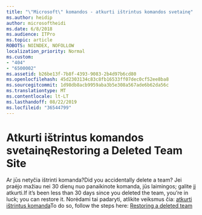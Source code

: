 ```yaml
---
title: "\"Microsoft\" komandos - atkurti ištrintus komandos svetainę"
ms.author: heidip
author: microsoftheidi
ms.date: 6/8/2018
ms.audience: ITPro
ms.topic: article
ROBOTS: NOINDEX, NOFOLLOW
localization_priority: Normal
ms.custom:
- "404"
- "6500002"
ms.assetid: b26be13f-7b8f-4393-9083-2b4d97b6cd80
ms.openlocfilehash: 45d2303134c83c8fb16533ff07dec0cf52ee8ba8
ms.sourcegitcommit: 1d98db8acb9959aba3b5e308a567ade6b62da56c
ms.translationtype: MT
ms.contentlocale: lt-LT
ms.lasthandoff: 08/22/2019
ms.locfileid: "36544799"
---
```

# <a name="restoring-a-deleted-team-site"></a><span data-ttu-id="532d6-102">Atkurti ištrintus komandos svetainę</span><span class="sxs-lookup"><span data-stu-id="532d6-102">Restoring a Deleted Team Site</span></span>

<span data-ttu-id="532d6-103">Ar jūs netyčia ištrinti komanda?</span><span class="sxs-lookup"><span data-stu-id="532d6-103">Did you accidentally delete a team?</span></span> <span data-ttu-id="532d6-104">Jei praėjo mažiau nei 30 dienų nuo panaikinote komanda, jūs laimingos; galite jį atkurti.</span><span class="sxs-lookup"><span data-stu-id="532d6-104">If it’s been less than 30 days since you deleted the team, you’re in luck; you can restore it.</span></span> <span data-ttu-id="532d6-105">Norėdami tai padaryti, atlikite veiksmus čia: [atkurti ištrintus komanda](https://blogs.technet.microsoft.com/skypehybridguy/2017/07/23/restoring-a-deleted-team-in-microsoft-teams/)</span><span class="sxs-lookup"><span data-stu-id="532d6-105">To do so, follow the steps here: [Restoring a deleted team](https://blogs.technet.microsoft.com/skypehybridguy/2017/07/23/restoring-a-deleted-team-in-microsoft-teams/)</span></span>
  